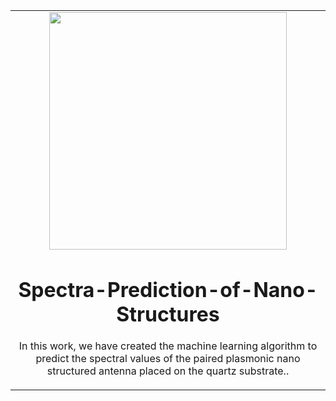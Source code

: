 <table align="center">
<tr><td align="center" width="10000">

<img src = "./xanesnet_graphic.png" width = "380">
  
# <strong> Spectra-Prediction-of-Nano-Structures </strong>
In this work, we have created the machine learning algorithm to predict the spectral values of the paired plasmonic nano structured antenna placed on the quartz substrate..




